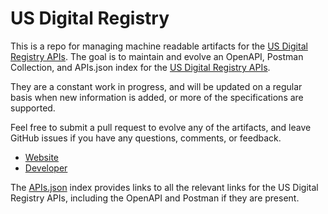 # US Digital RegistryThis is a repo for managing machine readable artifacts for the [US Digital Registry APIs](https://usdigitalregistry.digitalgov.gov). The goal is to maintain and evolve an OpenAPI, Postman Collection, and APIs.json index for the [US Digital Registry APIs](https://usdigitalregistry.digitalgov.gov).They are a constant work in progress, and will be updated on a regular basis when new information is added, or more of the specifications are supported.Feel free to submit a pull request to evolve any of the artifacts, and leave GitHub issues if you have any questions, comments, or feedback.- [Website](https://usdigitalregistry.digitalgov.gov)- [Developer](https://usdigitalregistry.digitalgov.gov)The [APIs.json](https://github.com/api-evangelist/us-digital-registry/blob/master/apis.json) index provides links to all the relevant links for the US Digital Registry APIs, including the OpenAPI and Postman if they are present.